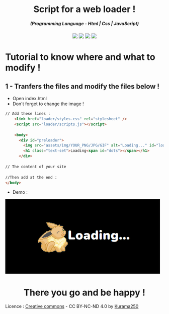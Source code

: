 <h1 align="center">Script for a web loader !</h1>
<em><h5 align="center">(Programming Language - Html | Css | JavaScript)</h5></em>

<p align="center">
  <img src="https://img.shields.io/github/stars/Kurama250/Web_loader">
  <img src="https://img.shields.io/github/license/Kurama250/Web_loader">
  <img src="https://img.shields.io/github/repo-size/Kurama250/Web_loader">
  <img src="https://img.shields.io/badge/stability-stable-green">
</p>

# Tutorial to know where and what to modify !

## 1 - Tranfers the files and modify the files below !

- Open index.html
- Don't forget to change the image !

```html
// Add these lines :
    <link href="loader/styles.css" rel="stylesheet" />
    <script src="loader/scripts.js"></script>

    <body>
      <div id="preloader">
        <img src="assets/img/YOUR_PNG/JPG/GIF" alt="Loading..." id="loader" />
        <h1 class="text-set">Loading<span id="dots"></span></h1>
      </div>

// The content of your site

//Then add at the end :
</body>
```

- Demo : 

![alt text](https://github.com/Kurama250/Web_loader/blob/main/loading.png?raw=true)

<h1 align="center">There you go and be happy !</h1>

Licence : [Creative commons](https://creativecommons.org/licenses/by-nc-nd/4.0/deed.en) - CC BY-NC-ND 4.0 by [Kurama250](https://github.com/Kurama250) 
